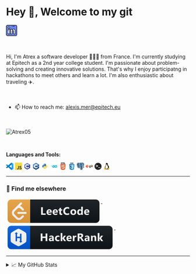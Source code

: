 
<h1>Hey 👋, Welcome to my git</h1>

<p align="left">
<!-- <a href="https://twitter.com/MairaAbhishek" target="_blank"><img height="30" src="https://raw.githubusercontent.com/Atrex05/Atrex05/master/assets/twitter.png?raw=true"></a> -->
<a href="https://www.linkedin.com/in/alexis-mer/" target="_blank"><img height="30" src="https://raw.githubusercontent.com/Atrex05/Atrex05/master/assets/linkedin.png?raw=true"></a>
<!--
<a href="https://www.instagram.com/atrex04/" target="_blank"><img height="30" src="https://raw.githubusercontent.com/Atrex05/Atrex05/master/assets/visual-studio.png?raw=true"></a>
<a href="https://marketplace.visualstudio.com/publishers/Atrex04" target="_blank"><img height="30" src="https://raw.githubusercontent.com/Atrex05/Atrex05/master/assets/visual-studio.png?raw=true"></a>
-->
</p>

<br>

Hi, I'm Atrex a software developer 👨🏻‍💻 from France. I'm currently studying at Epitech as a 2nd year college student.
I'm passionate about problem-solving and creating innovative solutions. That's why I enjoy participatng in hackathons to meet others and learn a lot. I'm also enthusiastic about traveling ✈️.

<br>

 - 📫 How to reach me: [alexis.mer@epitech.eu](alexis.mer@epitech.eu)
<!-- - 🔗 My website: [https://www.atrex.com/](https://www.atrex.com/) -->
 
 <br>

 <p align="left"> <img src="https://komarev.com/ghpvc/?username=Atrex05" alt="Atrex05" /> </p>
 
 </br>

**Languages and Tools:**
<br>

<code><img height="20" src="https://raw.githubusercontent.com/github/explore/80688e429a7d4ef2fca1e82350fe8e3517d3494d/topics/visual-studio-code/visual-studio-code.png"></code>
<code><img height="20" src="https://raw.githubusercontent.com/github/explore/80688e429a7d4ef2fca1e82350fe8e3517d3494d/topics/javascript/javascript.png"></code>
<code><img height="20" src="https://raw.githubusercontent.com/Atrex05/Atrex05/master/assets/C.png?raw=true"></code>
<code><img height="20" src="https://raw.githubusercontent.com/github/explore/80688e429a7d4ef2fca1e82350fe8e3517d3494d/topics/cpp/cpp.png"></code>
<code><img height="20" src="https://raw.githubusercontent.com/github/explore/80688e429a7d4ef2fca1e82350fe8e3517d3494d/topics/python/python.png"></code>
<code><img height="20" src="https://raw.githubusercontent.com/Atrex05/Atrex05/master/assets/go.png?raw=true"></code>
<code><img height = "20" src = "https://raw.githubusercontent.com/github/explore/80688e429a7d4ef2fca1e82350fe8e3517d3494d/topics/html/html.png"></code>
<code><img height = "20" src = "https://raw.githubusercontent.com/github/explore/80688e429a7d4ef2fca1e82350fe8e3517d3494d/topics/css/css.png"></code>
<code><img height = "20" src = "https://raw.githubusercontent.com/github/explore/80688e429a7d4ef2fca1e82350fe8e3517d3494d/topics/postgresql/postgresql.png"></code>
<code><img height="20" src="https://raw.githubusercontent.com/github/explore/80688e429a7d4ef2fca1e82350fe8e3517d3494d/topics/git/git.png"></code>
<code><img height="20" src="https://raw.githubusercontent.com/github/explore/80688e429a7d4ef2fca1e82350fe8e3517d3494d/topics/terminal/terminal.png"></code>
<code><img height="20" src="https://raw.githubusercontent.com/github/explore/80688e429a7d4ef2fca1e82350fe8e3517d3494d/topics/linux/linux.png"></code>

---
### 📢 Find me elsewhere
<p align="left">
  <a href="https://leetcode.com/u/Atrex/">
    <img src="https://raw.githubusercontent.com/Atrex05/Atrex05/master/assets/leetcode.svg" alt="leetcode" style="vertical-align:top; margin:4px">
  </a>&nbsp;&nbsp;&nbsp;

  <a href="https://www.hackerrank.com/profile/alexis_mer">
    <img src="https://raw.githubusercontent.com/Atrex05/Atrex05/master/assets/hackerrank.svg" alt="hackerrank" style="vertical-align:top; margin:4px">
  </a>&nbsp;&nbsp;&nbsp;
</p>
<hr>

<details>
<summary>📈 My GitHub Stats</summary>

<p align="center"> <img src="https://github-readme-stats.vercel.app/api?username=Atrex05&show_icons=true&theme=gotham" alt="Atrex05" />

</details>

<!--
<div align="center">
### Show some ❤️ by starring some of the repositories!
</div>
-->
